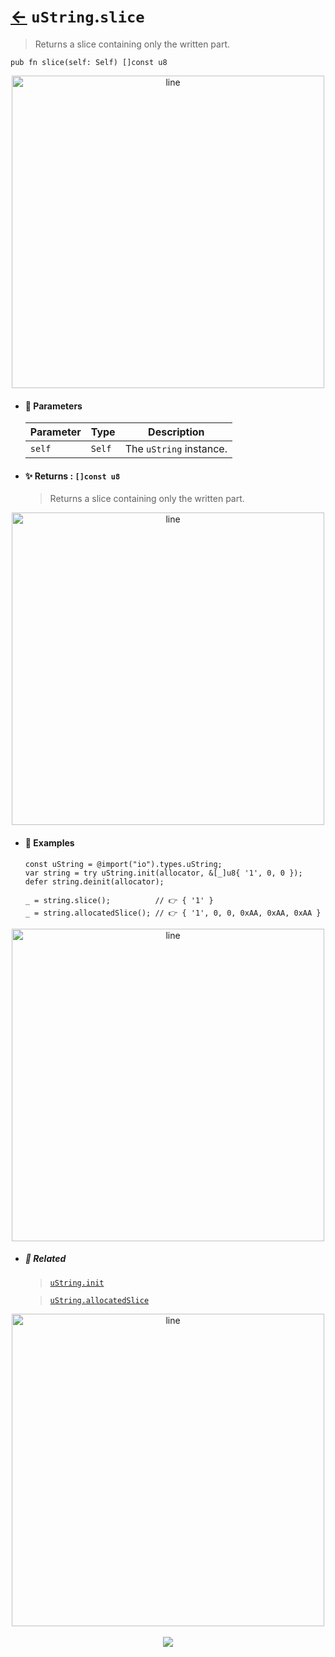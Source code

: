 # [←](../uString.md) `uString`.`slice`

> Returns a slice containing only the written part.

```zig
pub fn slice(self: Self) []const u8
```


<div align="center">
<img src="https://raw.githubusercontent.com/maysara-elshewehy/io-bench/refs/heads/main/dist/img/md/line.png" alt="line" style="width:500px;"/>
</div>

- #### 🧩 Parameters

    | Parameter | Type   | Description             |
    | --------- | ------ | ----------------------- |
    | `self`    | `Self` | The `uString` instance. |

- #### ✨ Returns : `[]const u8`

    > Returns a slice containing only the written part.

<div align="center">
<img src="https://raw.githubusercontent.com/maysara-elshewehy/io-bench/refs/heads/main/dist/img/md/line.png" alt="line" style="width:500px;"/>
</div>

- #### 🧪 Examples

    ```zig
    const uString = @import("io").types.uString;
    var string = try uString.init(allocator, &[_]u8{ '1', 0, 0 });
    defer string.deinit(allocator);
    ```

    ```zig
    _ = string.slice();          // 👉 { '1' }
    _ = string.allocatedSlice(); // 👉 { '1', 0, 0, 0xAA, 0xAA, 0xAA }
    ```

<div align="center">
<img src="https://raw.githubusercontent.com/maysara-elshewehy/io-bench/refs/heads/main/dist/img/md/line.png" alt="line" style="width:500px;"/>
</div>

- ##### 🔗 Related

  > [`uString.init`](./init.md)

  > [`uString.allocatedSlice`](./allocatedSlice.md)

<div align="center">
<img src="https://raw.githubusercontent.com/maysara-elshewehy/io-bench/refs/heads/main/dist/img/md/line.png" alt="line" style="width:500px;"/>
</div>

<div align="center"><br>
<a href="https://github.com/maysara-elshewehy"> <img src="https://img.shields.io/badge/Made with ❤️ by-Maysara-orange"/> </a>
</div>